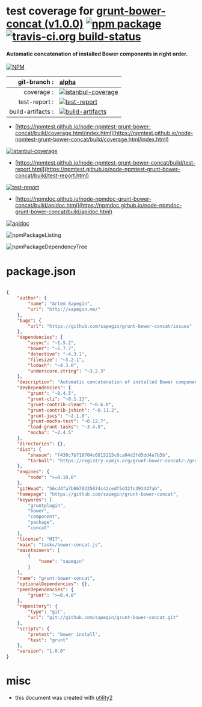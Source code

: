 # test coverage for  [grunt-bower-concat (v1.0.0)](https://github.com/sapegin/grunt-bower-concat)  [![npm package](https://img.shields.io/npm/v/npmtest-grunt-bower-concat.svg?style=flat-square)](https://www.npmjs.org/package/npmtest-grunt-bower-concat) [![travis-ci.org build-status](https://api.travis-ci.org/npmtest/node-npmtest-grunt-bower-concat.svg)](https://travis-ci.org/npmtest/node-npmtest-grunt-bower-concat)
#### Automatic concatenation of installed Bower components in right order.

[![NPM](https://nodei.co/npm/grunt-bower-concat.png?downloads=true&downloadRank=true&stars=true)](https://www.npmjs.com/package/grunt-bower-concat)

| git-branch : | [alpha](https://github.com/npmtest/node-npmtest-grunt-bower-concat/tree/alpha)|
|--:|:--|
| coverage : | [![istanbul-coverage](https://npmtest.github.io/node-npmtest-grunt-bower-concat/build/coverage.badge.svg)](https://npmtest.github.io/node-npmtest-grunt-bower-concat/build/coverage.html/index.html)|
| test-report : | [![test-report](https://npmtest.github.io/node-npmtest-grunt-bower-concat/build/test-report.badge.svg)](https://npmtest.github.io/node-npmtest-grunt-bower-concat/build/test-report.html)|
| build-artifacts : | [![build-artifacts](https://npmtest.github.io/node-npmtest-grunt-bower-concat/glyphicons_144_folder_open.png)](https://github.com/npmtest/node-npmtest-grunt-bower-concat/tree/gh-pages/build)|

- [https://npmtest.github.io/node-npmtest-grunt-bower-concat/build/coverage.html/index.html](https://npmtest.github.io/node-npmtest-grunt-bower-concat/build/coverage.html/index.html)

[![istanbul-coverage](https://npmtest.github.io/node-npmtest-grunt-bower-concat/build/screenCapture.buildCi.browser.%252Ftmp%252Fbuild%252Fcoverage.lib.html.png)](https://npmtest.github.io/node-npmtest-grunt-bower-concat/build/coverage.html/index.html)

- [https://npmtest.github.io/node-npmtest-grunt-bower-concat/build/test-report.html](https://npmtest.github.io/node-npmtest-grunt-bower-concat/build/test-report.html)

[![test-report](https://npmtest.github.io/node-npmtest-grunt-bower-concat/build/screenCapture.buildCi.browser.%252Ftmp%252Fbuild%252Ftest-report.html.png)](https://npmtest.github.io/node-npmtest-grunt-bower-concat/build/test-report.html)

- [https://npmdoc.github.io/node-npmdoc-grunt-bower-concat/build/apidoc.html](https://npmdoc.github.io/node-npmdoc-grunt-bower-concat/build/apidoc.html)

[![apidoc](https://npmdoc.github.io/node-npmdoc-grunt-bower-concat/build/screenCapture.buildCi.browser.%252Ftmp%252Fbuild%252Fapidoc.html.png)](https://npmdoc.github.io/node-npmdoc-grunt-bower-concat/build/apidoc.html)

![npmPackageListing](https://npmtest.github.io/node-npmtest-grunt-bower-concat/build/screenCapture.npmPackageListing.svg)

![npmPackageDependencyTree](https://npmtest.github.io/node-npmtest-grunt-bower-concat/build/screenCapture.npmPackageDependencyTree.svg)



# package.json

```json

{
    "author": {
        "name": "Artem Sapegin",
        "url": "http://sapegin.me/"
    },
    "bugs": {
        "url": "https://github.com/sapegin/grunt-bower-concat/issues"
    },
    "dependencies": {
        "async": "~1.5.2",
        "bower": "~1.7.7",
        "detective": "~4.3.1",
        "filesize": "~3.2.1",
        "lodash": "~4.3.0",
        "underscore.string": "~3.2.3"
    },
    "description": "Automatic concatenation of installed Bower components in right order.",
    "devDependencies": {
        "grunt": "~0.4.5",
        "grunt-cli": "~0.1.13",
        "grunt-contrib-clean": "~0.6.0",
        "grunt-contrib-jshint": "~0.11.2",
        "grunt-jscs": "~2.1.0",
        "grunt-mocha-test": "~0.12.7",
        "load-grunt-tasks": "~3.4.0",
        "mocha": "~2.4.5"
    },
    "directories": {},
    "dist": {
        "shasum": "f430c7b718704c6815215c6ca94d2fd5dd4a7b5b",
        "tarball": "https://registry.npmjs.org/grunt-bower-concat/-/grunt-bower-concat-1.0.0.tgz"
    },
    "engines": {
        "node": ">=0.10.0"
    },
    "gitHead": "56cd4fa7b0670335074c42cedf5d32fc393447ab",
    "homepage": "https://github.com/sapegin/grunt-bower-concat",
    "keywords": [
        "gruntplugin",
        "bower",
        "component",
        "package",
        "concat"
    ],
    "license": "MIT",
    "main": "tasks/bower-concat.js",
    "maintainers": [
        {
            "name": "sapegin"
        }
    ],
    "name": "grunt-bower-concat",
    "optionalDependencies": {},
    "peerDependencies": {
        "grunt": ">=0.4.0"
    },
    "repository": {
        "type": "git",
        "url": "git://github.com/sapegin/grunt-bower-concat.git"
    },
    "scripts": {
        "pretest": "bower install",
        "test": "grunt"
    },
    "version": "1.0.0"
}
```



# misc
- this document was created with [utility2](https://github.com/kaizhu256/node-utility2)
